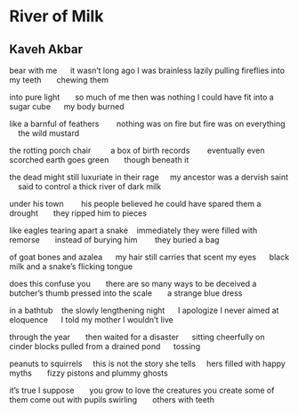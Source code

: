 # River of Milk
## Kaveh Akbar
bear with me      it wasn’t long ago I was brainless
lazily pulling fireflies into my teeth       chewing them

into pure light       so much of me then was nothing
I could have fit into a sugar cube      my body burned

like a barnful of feathers        nothing was on fire
but fire was on everything       the wild mustard

the rotting porch chair         a box of birth records        eventually
even scorched earth goes green       though beneath it

the dead might still luxuriate in their rage     my ancestor
was a dervish saint     said to control a thick river of dark milk

under his town        his people believed
he could have spared them a drought       they ripped him to pieces

like eagles tearing apart a snake    immediately they were filled
with remorse       instead of burying him        they buried a bag

of goat bones and azalea      my hair still carries that scent
my eyes      black milk and a snake’s flicking tongue

does this confuse you       there are so many ways to be deceived
a butcher’s thumb pressed into the scale       a strange blue dress

in a bathtub    the slowly lengthening night      I apologize
I never aimed at eloquence      I told my mother I wouldn’t live

through the year       then waited for a disaster      sitting cheerfully
on cinder blocks pulled from a drained pond      tossing

peanuts to squirrels     this is not the story she tells     hers filled
with happy myths       fizzy pistons and plummy ghosts

it’s true I suppose       you grow to love the creatures you create
some of them come out with pupils swirling       others with teeth